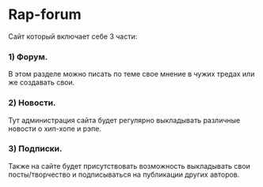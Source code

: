 # Rap-forum
Сайт который включает себе 3 части:
### 1) Форум.
В этом разделе можно писать по теме свое мнение в чужих тредах или же создавать свои.
### 2) Новости.
Тут администрация сайта будет регулярно выкладывать различные новости о хип-хопе и рэпе.
### 3) Подписки.
Также на сайте будет присутствовать возможность выкладывать свои посты/творчество и подписываться на публикации других авторов.